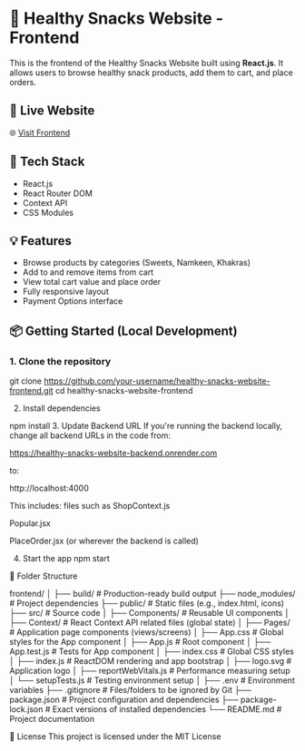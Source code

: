 # 🍫 Healthy Snacks Website - Frontend

This is the frontend of the Healthy Snacks Website built using **React.js**. It allows users to browse healthy snack products, add them to cart, and place orders.

## 🚀 Live Website
🌐 [Visit Frontend](healthy-snacks-website-frontend-csoaqyccs.vercel.app)

## 🧰 Tech Stack
- React.js
- React Router DOM
- Context API
- CSS Modules

## 💡 Features
- Browse products by categories (Sweets, Namkeen, Khakras)
- Add to and remove items from cart
- View total cart value and place order
- Fully responsive layout
- Payment Options interface

## 📦 Getting Started (Local Development)

### 1. Clone the repository
git clone https://github.com/your-username/healthy-snacks-website-frontend.git
cd healthy-snacks-website-frontend

2. Install dependencies

npm install
3. Update Backend URL
If you're running the backend locally, change all backend URLs in the code from:

https://healthy-snacks-website-backend.onrender.com

to:

http://localhost:4000

This includes:
files such as
ShopContext.js

Popular.jsx

PlaceOrder.jsx (or wherever the backend is called)

4. Start the app
npm start


📁 Folder Structure

frontend/
│
├── build/                     # Production-ready build output
├── node_modules/              # Project dependencies
├── public/                    # Static files (e.g., index.html, icons)
├── src/                       # Source code
│   ├── Components/            # Reusable UI components
│   ├── Context/               # React Context API related files (global state)
│   ├── Pages/                 # Application page components (views/screens)
│   ├── App.css                # Global styles for the App component
│   ├── App.js                 # Root component
│   ├── App.test.js            # Tests for App component
│   ├── index.css              # Global CSS styles
│   ├── index.js               # ReactDOM rendering and app bootstrap
│   ├── logo.svg               # Application logo
│   ├── reportWebVitals.js     # Performance measuring setup
│   └── setupTests.js          # Testing environment setup
│
├── .env                       # Environment variables
├── .gitignore                 # Files/folders to be ignored by Git
├── package.json               # Project configuration and dependencies
├── package-lock.json          # Exact versions of installed dependencies
└── README.md                  # Project documentation


📄 License
This project is licensed under the MIT License